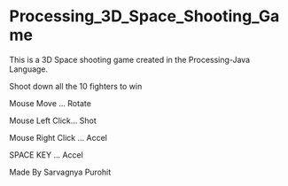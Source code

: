 # Processing_3D_Space_Shooting_Game

This is a 3D Space shooting game created in the Processing-Java Language.

Shoot down all the 10 fighters to win

Mouse Move ... Rotate

Mouse Left Click... Shot

Mouse Right Click ... Accel

SPACE KEY ... Accel

Made By Sarvagnya Purohit
